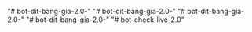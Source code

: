 "# bot-dit-bang-gia-2.0-" 
"# bot-dit-bang-gia-2.0-" 
"# bot-dit-bang-gia-2.0-" 
"# bot-dit-bang-gia-2.0-" 
"# bot-check-live-2.0" 
